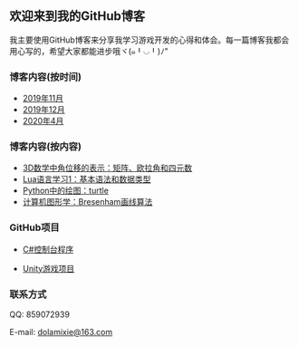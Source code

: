 ﻿## 欢迎来到我的GitHub博客

我主要使用GitHub博客来分享我学习游戏开发的心得和体会。每一篇博客我都会用心写的，希望大家都能进步哦ヾ(๑╹◡╹)ﾉ"

### 博客内容(按时间)

- [2019年11月](./blog/201911/201911.md)
- [2019年12月](./blog/201912/201912.md)
- [2020年4月](./blog/202004/202004.md)

### 博客内容(按内容)

- [3D数学中角位移的表示：矩阵、欧拉角和四元数](./blog/201911/AngularDisplacementInMath.html)
- [Lua语言学习1：基本语法和数据类型](./blog/201911/LearnLuaBasic01.md)
- [Python中的绘图：turtle](./blog/201911/Turtle.md)
- [计算机图形学：Bresenham画线算法](./blog/201911/Bresenham画线算法.md)

### GitHub项目

- [C#控制台程序](https://github.com/kimomi/Csharp-Console-Game)

- [Unity游戏项目](https://github.com/kimomi/Csharp-Unity-Game)

### 联系方式

QQ: 859072939

E-mail: dolamixie@163.com
